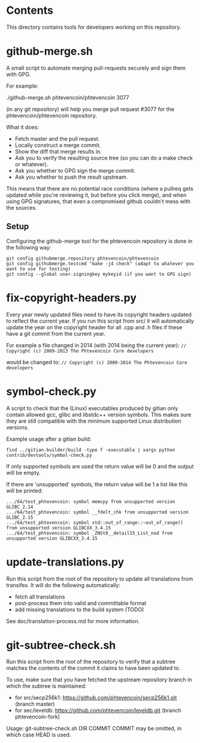 Contents
===========
This directory contains tools for developers working on this repository.

github-merge.sh
==================

A small script to automate merging pull-requests securely and sign them with GPG.

For example:

  ./github-merge.sh phtevencoin/phtevencoin 3077

(in any git repository) will help you merge pull request #3077 for the
phtevencoin/phtevencoin repository.

What it does:
* Fetch master and the pull request.
* Locally construct a merge commit.
* Show the diff that merge results in.
* Ask you to verify the resulting source tree (so you can do a make
check or whatever).
* Ask you whether to GPG sign the merge commit.
* Ask you whether to push the result upstream.

This means that there are no potential race conditions (where a
pullreq gets updated while you're reviewing it, but before you click
merge), and when using GPG signatures, that even a compromised github
couldn't mess with the sources.

Setup
---------
Configuring the github-merge tool for the phtevencoin repository is done in the following way:

    git config githubmerge.repository phtevencoin/phtevencoin
    git config githubmerge.testcmd "make -j4 check" (adapt to whatever you want to use for testing)
    git config --global user.signingkey mykeyid (if you want to GPG sign)

fix-copyright-headers.py
===========================

Every year newly updated files need to have its copyright headers updated to reflect the current year.
If you run this script from src/ it will automatically update the year on the copyright header for all
.cpp and .h files if these have a git commit from the current year.

For example a file changed in 2014 (with 2014 being the current year):
```// Copyright (c) 2009-2013 The Phtevencoin Core developers```

would be changed to:
```// Copyright (c) 2009-2014 The Phtevencoin Core developers```

symbol-check.py
==================

A script to check that the (Linux) executables produced by gitian only contain
allowed gcc, glibc and libstdc++ version symbols.  This makes sure they are
still compatible with the minimum supported Linux distribution versions.

Example usage after a gitian build:

    find ../gitian-builder/build -type f -executable | xargs python contrib/devtools/symbol-check.py 

If only supported symbols are used the return value will be 0 and the output will be empty.

If there are 'unsupported' symbols, the return value will be 1 a list like this will be printed:

    .../64/test_phtevencoin: symbol memcpy from unsupported version GLIBC_2.14
    .../64/test_phtevencoin: symbol __fdelt_chk from unsupported version GLIBC_2.15
    .../64/test_phtevencoin: symbol std::out_of_range::~out_of_range() from unsupported version GLIBCXX_3.4.15
    .../64/test_phtevencoin: symbol _ZNSt8__detail15_List_nod from unsupported version GLIBCXX_3.4.15

update-translations.py
=======================

Run this script from the root of the repository to update all translations from transifex.
It will do the following automatically:

- fetch all translations
- post-process them into valid and committable format
- add missing translations to the build system (TODO)

See doc/translation-process.md for more information.

git-subtree-check.sh
====================

Run this script from the root of the repository to verify that a subtree matches the contents of
the commit it claims to have been updated to.

To use, make sure that you have fetched the upstream repository branch in which the subtree is
maintained:
* for src/secp256k1: https://github.com/phtevencoin/secp256k1.git (branch master)
* for sec/leveldb: https://github.com/phtevencoin/leveldb.git (branch phtevencoin-fork)

Usage: git-subtree-check.sh DIR COMMIT
COMMIT may be omitted, in which case HEAD is used.
